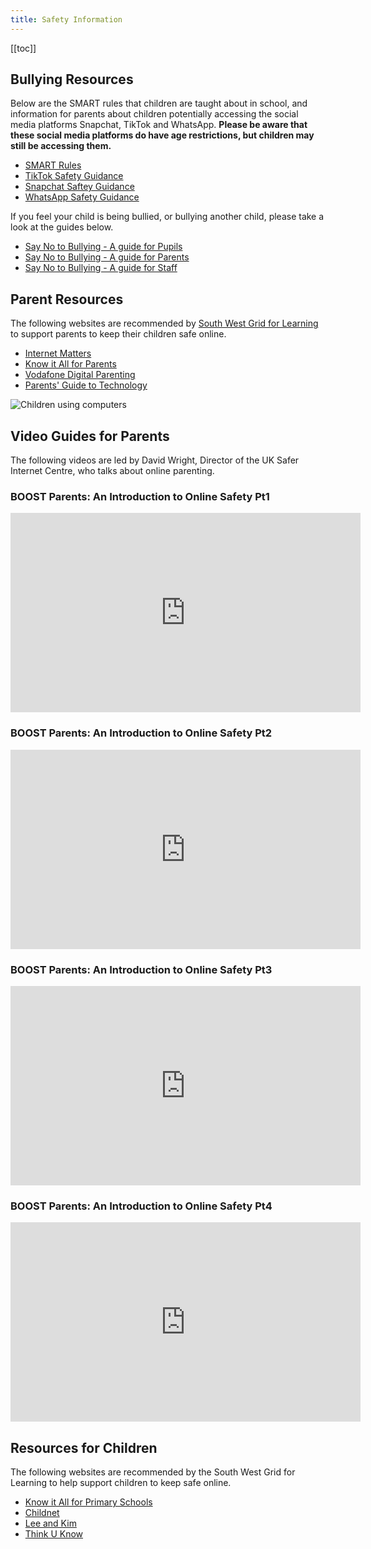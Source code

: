 ```yaml
---
title: Safety Information
---
```


[[toc]]

## Bullying Resources

Below are the SMART rules that children are taught about in school, and information for parents about children potentially accessing the social media platforms Snapchat, TikTok and WhatsApp. **Please be aware that these social media platforms do have age restrictions, but children may still be accessing them.**




- [SMART Rules](/uploads/smart-rules.pdf)
- [TikTok Safety Guidance](/uploads/tiktokonlinesafetyguidemarch20191.pdf)
- [Snapchat Saftey Guidance](/uploads/parentssnapchatguidenationalonlinesafety2018.pdf)
- [WhatsApp Safety Guidance](/uploads/whatsappparentsguide.pdf)

If you feel your child is being bullied, or bullying another child, please take a look at the guides below.

- [Say No to Bullying - A guide for Pupils](https://issuu.com/dcpsmedia/docs/bullying_book_-_pupils_2013)
- [Say No to Bullying - A guide for Parents](https://issuu.com/dcpsmedia/docs/bullying_book_-_parents_2013)
- [Say No to Bullying - A guide for Staff](https://issuu.com/dcpsmedia/docs/bullying_book_-_staff_2013)

## Parent Resources



The following websites are recommended by [South West Grid for Learning](http://swgfl.org.uk) to support parents to keep their children safe online.

- [Internet Matters](http://www.internetmatters.org/)
- [Know it All for Parents](http://www.childnet.com/resources/kia/)
- [Vodafone Digital Parenting](https://drive.google.com/file/d/0B76W__U5CTntMlUxTXBQQnBhYlk/view?usp=sharing)
- [Parents' Guide to Technology](http://www.saferinternet.org.uk/advice-and-resources/parents-and-carers/parents-guide-to-technology)

![Children using computers](/uploads/chromebook.jpg)

## Video Guides for Parents

The following videos are led by David Wright, Director of the UK Safer Internet Centre, who talks about online parenting.

### BOOST Parents: An Introduction to Online Safety Pt1

<iframe src="https://boost.swgfl.org.uk/assets/embed.php?f=assets%2Fvideos%2Fboost-parents-an-introduction-to-online-safety-part-1.mp4" width="560" height="319" frameborder="0"></iframe>

### BOOST Parents: An Introduction to Online Safety Pt2

<iframe src="https://boost.swgfl.org.uk/assets/embed.php?f=assets%2Fvideos%2Fboost-parents-an-introduction-to-online-safety-part-2.mp4" width="560" height="319" frameborder="0"></iframe>

### BOOST Parents: An Introduction to Online Safety Pt3

<iframe src="https://boost.swgfl.org.uk/assets/embed.php?f=assets%2Fvideos%2Fboost-parents-an-introduction-to-online-safety-part-3.mp4" width="560" height="319" frameborder="0"></iframe>

### BOOST Parents: An Introduction to Online Safety Pt4

<iframe src="https://boost.swgfl.org.uk/assets/embed.php?f=assets%2Fvideos%2Fboost-parents-an-introduction-to-online-safety-part-4.mp4" width="560" height="319" frameborder="0"></iframe>

## Resources for Children

The following websites are recommended by the South West Grid for Learning to help support children to keep safe online.

- [Know it All for Primary Schools](http://www.childnet.com/resources/kia/)
- [Childnet](https://www.childnet.com/young-people/primary)
- [Lee and Kim](http://www.thinkuknow.co.uk/5_7/LeeandKim/)
- [Think U Know](https://www.thinkuknow.co.uk/)
